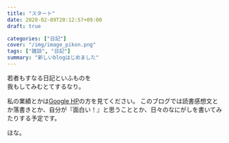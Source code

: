 ```yaml
---
title: "スタート"
date: 2020-02-09T20:12:57+09:00
draft: true

categories: ["日記"]
cover: "/img/image_pikon.png"
tags: ["雑談", "日記"]
summary: "新しいblogはじめました"
---
```



  若者もすなる日記といふものを<br>
  我もしてみむとてするなり。<br>

  私の業績とかは[Google HP](https://sites.google.com/view/nambaikin/%E3%83%9B%E3%83%BC%E3%83%A0)の方を見てください。
  このブログでは読書感想文とか落書きとか、自分が『面白い！』と思うこととか、日々のなにがしを書いてみたりする予定です。

  
ほな。